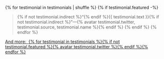 {% for testimonial in testimonials | shuffle %}
{% if testimonial.featured -%}
> {% if not testimonial.indirect %}“{% endif %}{{ testimonial.text }}{% if not testimonial.indirect %}”—{% avatar testimonial.twitter, testimonial.source, testimonial.name %}{% endif %}
{% endif %}
{% endfor %}

<a href="/docs/testimonials/" class="naked testimonials-more">And more: &#160;{% for testimonial in testimonials %}{% if not testimonial.featured %}{% avatar testimonial.twitter %}{% endif %}{% endfor %}</a>